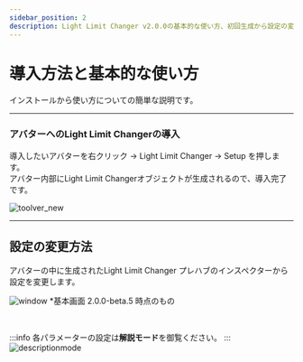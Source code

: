 ```yaml
---
sidebar_position: 2
description: Light Limit Changer v2.0.0の基本的な使い方、初回生成から設定の変更方法について解説しています。
---
```


# 導入方法と基本的な使い方

インストールから使い方についての簡単な説明です。

----
### アバターへのLight Limit Changerの導入

導入したいアバターを右クリック → Light Limit Changer → Setup を押します。  
アバター内部にLight Limit Changerオブジェクトが生成されるので、導入完了です。  

![toolver_new](/img/docs/v2/howtouse/install.png)

----
## 設定の変更方法  
アバターの中に生成されたLight Limit Changer プレハブのインスペクターから設定を変更します。

![window](/img/docs/v2/howtouse/settings.png)
*基本画面 2.0.0-beta.5 時点のもの

<br/>

:::info
各パラメーターの設定は**解説モード**を御覧ください。
:::
![descriptionmode](/img/docs/v2/howtouse/description_mode.png)



